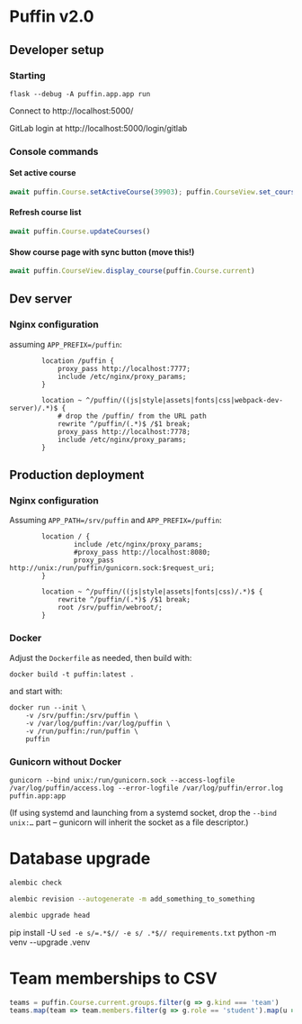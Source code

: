 # Puffin v2.0


## Developer setup

### Starting

```
flask --debug -A puffin.app.app run
```

Connect to http://localhost:5000/ 

GitLab login at http://localhost:5000/login/gitlab

### Console commands

#### Set active course

```javascript
await puffin.Course.setActiveCourse(39903); puffin.CourseView.set_course_view()
```

#### Refresh course list

```javascript
await puffin.Course.updateCourses()
```

#### Show course page with sync button (move this!)

```javascript
await puffin.CourseView.display_course(puffin.Course.current)
```
## Dev server
### Nginx configuration

assuming `APP_PREFIX=/puffin`:
```
        location /puffin {
            proxy_pass http://localhost:7777;
            include /etc/nginx/proxy_params;
        }

        location ~ ^/puffin/((js|style|assets|fonts|css|webpack-dev-server)/.*)$ {
            # drop the /puffin/ from the URL path
            rewrite ^/puffin/(.*)$ /$1 break;
            proxy_pass http://localhost:7778;
            include /etc/nginx/proxy_params;
        }
```

## Production deployment

### Nginx configuration
Assuming `APP_PATH=/srv/puffin` and `APP_PREFIX=/puffin`:
```
        location / {
                include /etc/nginx/proxy_params;
                #proxy_pass http://localhost:8080;
                proxy_pass http://unix:/run/puffin/gunicorn.sock:$request_uri;
        }

        location ~ ^/puffin/((js|style|assets|fonts|css)/.*)$ {
            rewrite ^/puffin/(.*)$ /$1 break;
            root /srv/puffin/webroot/;
        }
```

### Docker
Adjust the `Dockerfile` as needed, then build with:

```
docker build -t puffin:latest .
```

and start with:
```
docker run --init \
    -v /srv/puffin:/srv/puffin \
    -v /var/log/puffin:/var/log/puffin \
    -v /run/puffin:/run/puffin \
    puffin
```

### Gunicorn without Docker
```
gunicorn --bind unix:/run/gunicorn.sock --access-logfile /var/log/puffin/access.log --error-logfile /var/log/puffin/error.log puffin.app:app
```

(If using systemd and launching from a systemd socket, drop the `--bind unix:…` part – gunicorn will inherit the socket as a file descriptor.)

# Database upgrade

```sh
alembic check

alembic revision --autogenerate -m add_something_to_something

alembic upgrade head
```
pip install -U `sed -e s/=.*$// -e s/ .*$// requirements.txt`
python -m venv --upgrade .venv


# Team memberships to CSV

```javascript
teams = puffin.Course.current.groups.filter(g => g.kind === 'team')
teams.map(team => team.members.filter(g => g.role == 'student').map(u =>  puffin.Course.current.usersById[u.user_id]).sort((u1,u2) => u1.email.localeCompare(u2.email)).map(u => team.slug + "\t" +u.email).join('\n')).join('\n')
```
